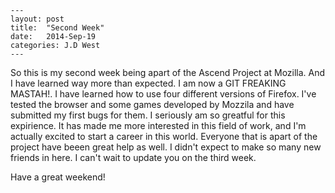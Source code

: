 ~~~
---
layout: post
title:  "Second Week"
date:   2014-Sep-19
categories: J.D West
---
~~~




So this is my second week being apart of the Ascend Project at Mozilla.
And I have learned way more than expected. I am now a GIT FREAKING MASTAH!.
I have learned how to use four different versions of Firefox. I've tested the browser and some games
developed by Mozzila and have submitted my first bugs for them. I seriously am so greatful for this expirience.
It has made me more interested in this field of work, and I'm actually excited to start a career in this world.
Everyone that is apart of the project have beeen great help as well. I didn't expect to make so many new friends
in here. I can't wait to update you on the third week.

Have a great weekend!